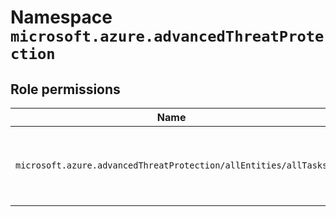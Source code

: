 # Namespace `microsoft.azure.advancedThreatProtection`
## Role permissions
|Name|Description|Privileged|
|-|-|-|
|`microsoft.azure.advancedThreatProtection/allEntities/allTasks`|Manage all aspects of Azure Advanced Threat Protection|False|
